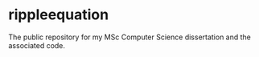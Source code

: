 # rippleequation
The public repository for my MSc Computer Science dissertation and the associated code. 
